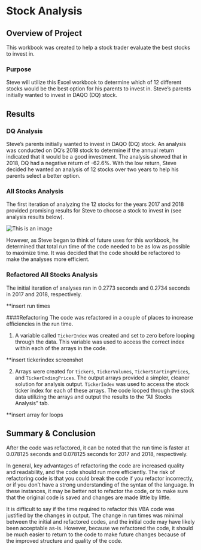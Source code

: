 # Stock Analysis

## Overview of Project

This workbook was created to help a stock trader evaluate the best stocks to invest in. 

### Purpose

Steve will utilize this Excel workbook to determine which of 12 different stocks would be the best option for his parents to invest in. Steve’s parents initially wanted to invest in DAQO (DQ) stock. 

## Results

### DQ Analysis
Steve’s parents initially wanted to invest in DAQO (DQ) stock. An analysis was conducted on DQ’s 2018 stock to determine if the annual return indicated that it would be a good investment. The analysis showed that in 2018, DQ had a negative return of -62.6%. With the low return, Steve decided he wanted an analysis of 12 stocks over two years to help his parents select a better option.

### All Stocks Analysis
The first iteration of analyzing the 12 stocks for the years 2017 and 2018 provided promising results for Steve to choose a stock to invest in (see analysis results below). 

![This is an image]()

However, as Steve began to think of future uses for this workbook, he determined that total run time of the code needed to be as low as possible to maximize time. It was decided that the code should be refactored to make the analyses more efficient.

### Refactored All Stocks Analysis
The initial iteration of analyses ran in 0.2773 seconds and 0.2734 seconds in 2017 and 2018, respectively.

**insert run times

####Refactoring
The code was refactored in a couple of places to increase efficiencies in the run time. 
1. A variable called `TickerIndex` was created and set to zero before looping through the data. This variable was used to access the correct index within each of the arrays in the code.

**insert tickerindex screenshot

2. Arrays were created for `tickers`, `TickerVolumes`, `TickerStartingPrices`, and `TickerEndingPrices`. The output arrays provided a simpler, cleaner solution for analysis output. `TickerIndex` was used to access the stock ticker index for each of these arrays. The code looped through the stock data utilizing the arrays and output the results to the “All Stocks Analysis” tab.

**insert array for loops 

## Summary & Conclusion

After the code was refactored, it can be noted that the run time is faster at 0.078125 seconds and 0.078125 seconds for 2017 and 2018, respectively. 




In general, key advantages of refactoring the code are increased quality and readability, and the code should run more efficiently. The risk of refactoring code is that you could break the code if you refactor incorrectly, or if you don’t have a strong understanding of the syntax of the language. In these instances, it may be better not to refactor the code, or to make sure that the original code is saved and changes are made little by little.

It is difficult to say if the time required to refactor this VBA code was justified by the changes in output. The change in run times was minimal between the initial and refactored codes, and the initial code may have likely been acceptable as-is. However, because we refactored the code, it should be much easier to return to the code to make future changes because of the improved structure and quality of the code.
